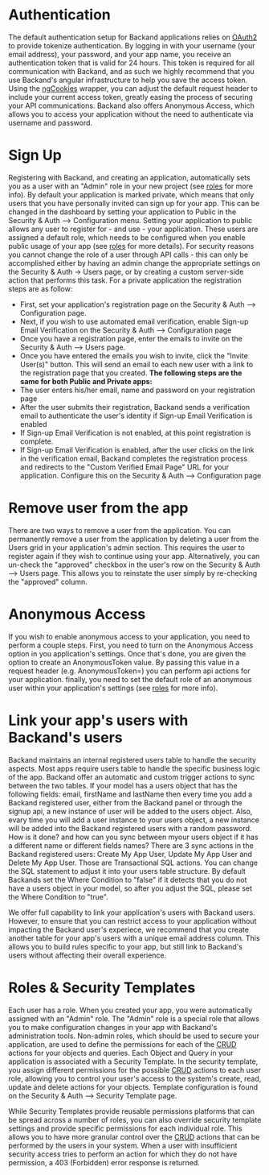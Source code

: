 # Authentication

The default authentication setup for Backand applications relies on [OAuth2](http://oauth.net/2/) to provide tokenize authentication. By logging in with your username (your email address), your password, and your app name, you receive an authentication token that is valid for 24 hours. This token is required for all communication with Backand, and as such we highly recommend that you use Backand's angular infrastructure to help you save the access token. Using the [ngCookies](https://docs.angularjs.org/api/ngCookies) wrapper, you can adjust the default request header to include your current access token, greatly easing the process of securing your API communications. Backand also offers Anonymous Access, which allows you to access your application without the need to authenticate via username and password.

# Sign Up
Registering with Backand, and creating an application, automatically sets you as a user with an "Admin" role in your new project (see [roles](security.md#roles) for more info). By default your application is marked private, which means that only users that you have personally invited can sign up for your app. This can be changed in the dashboard by setting your application to Public in the Security & Auth --> Configuration menu. Setting your application to public allows any user to register for - and use - your application. These users are assigned a default role, which needs to be configured when you enable public usage of your app (see [roles](security.md#roles) for more details). For security reasons you cannot change the role of a user through API calls - this can only be accomplished either by having an admin change the appropriate settings on the Security & Auth -> Users page, or by creating a custom server-side action that performs this task. For a private application the registration steps are as follow:

* First, set your application's registration page on the Security & Auth --> Configuration page.
* Next, if you wish to use automated email verification, enable Sign-up Email Verification on the Security & Auth --> Configuration page
* Once you have a registration page, enter the emails to invite on the Security & Auth --> Users page. 
* Once you have entered the emails you wish to invite, click the "Invite User(s)" button. This will send an email to each new user with a link to the registration page that you created.
**The following steps are the same for both Public and Private apps:**
* The user enters his/her email, name and password on your registration page
* After the user submits their registration, Backand sends a verification email to authenticate the user's identity if Sign-up Email Verification is enabled
* If Sign-up Email Verification is not enabled, at this point registration is complete.
* If Sign-up Email Verification is enabled, after the user clicks on the link in the verification email, Backand completes the registration process and redirects to the "Custom Verified Email Page" URL for your application. Configure this on the Security & Auth --> Configuration page

# Remove user from the app
There are two ways to remove a user from the application. You can permanently remove a user from the application by deleting a user from the Users grid in your application's admin section. This requires the user to register again if they wish to continue using your app. Alternatively, you can un-check the "approved" checkbox in the user's row on the Security & Auth --> Users page. This allows you to reinstate the user simply by re-checking the "approved" column.

# Anonymous Access
If you wish to enable anonymous access to your application, you need to perform a couple steps. First, you need to turn on the Anonymous Access option in you application's settings. Once that's done, you are given the option to create an AnonymousToken value. By passing this value in a request header (e.g. AnonymousToken=<your token here>) you can perform api actions for your application. finally, you need to set the default role of an anonymous user within your application's settings (see [roles](security.md#roles) for more info).

# Link your app's users with Backand's users
Backand maintains an internal registered users table to handle the security aspects. Most apps require users table to handle the specific business logic of the app. Backand offer an automatic and custom trigger actions to sync between the two tables. If your model has a users object that has the following fields: email, firstName and lastName then every time you add a Backand registered user, either from the Backand panel or through the signup api, a new instance of user will be added to the users object. Also, evary time you will add a user instance to your users object, a new instance will be added into the Backand registered users with a random password. How is it done? and how can you sync between myour users object if it has a different name or different fields names? There are 3 sync actions in the Backand registered users:
Create My App User, Update My App User and Delete My App User. Those are Transactional SQL actions. You can change the SQL statement to adjust it into your users table structure. By default Backands set the Where Condition to "false" if it detects that you do not have a users object in your model, so after you adjust the SQL, please set the Where Condition to "true".

We offer full capability to link your application's users with Backand users. However, to ensure that you can restrict access to your application without impacting the Backand user's experiece, we recommend that you create another table for your app's users with a unique email address column. This allows you to build rules specific to your app, but still link to Backand's users without affecting their overall experience.

# <a name="roles"></a>Roles & Security Templates

Each user has a role. When you created your app, you were automatically assigned with an "Admin" role. The "Admin" role is a special role that allows you to make configuration changes in your app with Backand's administration tools. Non-admin roles, which should be used to secure your application, are used to define the permissions for each of the [CRUD](http://en.wikipedia.org/wiki/Create,_read,_update_and_delete) actions for your objects and queries. Each Object and Query in your application is associated with a Security Template. In the security template, you assign different permissions for the possible [CRUD](http://en.wikipedia.org/wiki/Create,_read,_update_and_delete) actions to each user role, allowing you to control your user's access to the system's create, read, update and delete actions for your objects. Template configuration is found on the Security & Auth --> Security Template page.

While Security Templates provide reusable permissions platforms that can be spread across a number of roles, you can also override security template settings and provide specific permissions for each individual role. This allows you to have more granular control over the [CRUD](http://en.wikipedia.org/wiki/Create,_read,_update_and_delete) actions that can be performed by the users in your system. When a user with insufficient security access tries to perform an action for which they do not have permission, a 403 (Forbidden) error response is returned.

